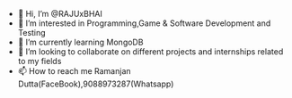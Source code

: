 - 👋 Hi, I’m @RAJUxBHAI
- 👀 I’m interested in Programming,Game & Software Development and Testing
- 🌱 I’m currently learning MongoDB
- 💞️ I’m looking to collaborate on different projects and internships related to my fields
- 📫 How to reach me Ramanjan Dutta(FaceBook),9088973287(Whatsapp)

<!---
RAJUxBHAI-420/RAJUxBHAI-420 is a ✨ special ✨ repository because its `README.md` (this file) appears on your GitHub profile.
You can click the Preview link to take a look at your changes.
--->
